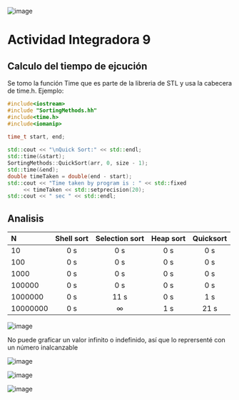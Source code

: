 ![image](https://user-images.githubusercontent.com/6539267/65068603-ce5dd880-d93d-11e9-9d11-0a0033b192d9.png)


# Actividad Integradora 9 

## Calculo del tiempo de ejcución

Se tomo la función Time que es parte de la libreria de STL y usa la cabecera de time.h.
Ejemplo:
```c++
#include<iostream>
#include "SortingMethods.hh"
#include<time.h>
#include<iomanip>

time_t start, end;
 
std::cout << "\nQuick Sort:" << std::endl;
std::time(&start);
SortingMethods::QuickSort(arr, 0, size - 1);
std::time(&end); 
double timeTaken = double(end - start); 
std::cout << "Time taken by program is : " << std::fixed 
     << timeTaken << std::setprecision(20);
std::cout << " sec " << std::endl;
```

## Analisis

|N|Shell sort| Selection sort|Heap sort| Quicksort|
| :--- | :---: | :---: | :---: | :---: |
|10     | 0 s | 0 s | 0 s |  0 s|
|100     | 0 s | 0 s | 0 s | 0 s |
|1000    | 0 s | 0 s | 0 s | 0 s |
|100000  | 0 s | 0 s | 0 s | 0 s |
|1000000 | 0 s | 11 s | 0 s  | 1 s |
|10000000 | 0 s | ∞ | 1 s | 21 s |


![image](https://user-images.githubusercontent.com/6539267/65085982-f6146700-d964-11e9-8afc-d465623352e6.png)

No puede graficar un valor infinito o indefinido, así que lo reprersenté con un número inalcanzable

![image](https://user-images.githubusercontent.com/6539267/65085929-bf3e5100-d964-11e9-8815-f285468ddac3.png)


![image](https://user-images.githubusercontent.com/6539267/65085820-64a4f500-d964-11e9-873f-f20629bfddaf.png)


![image](https://user-images.githubusercontent.com/6539267/65085765-2576a400-d964-11e9-991e-542491a91b0e.png)
